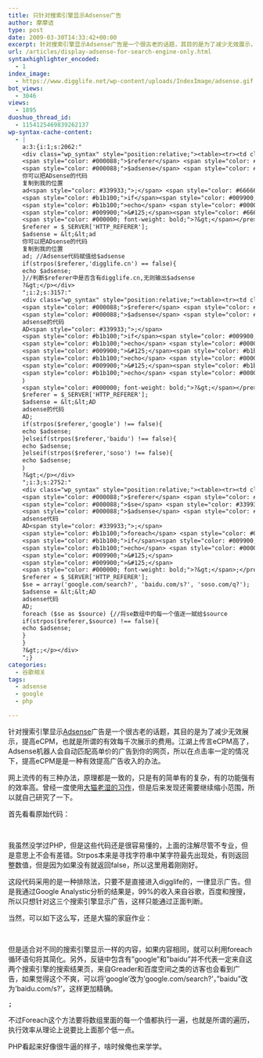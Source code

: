 ```yaml
---
title: 只针对搜索引擎显示Adsense广告
author: 摩摩诘
type: post
date: 2009-03-30T14:33:42+00:00
excerpt: 针对搜索引擎显示Adsense广告是一个很古老的话题，其目的是为了减少无效展示，提高eCPM，也就是所谓的有效每千次展示的费用。
url: /articles/display-adsense-for-search-engine-only.html
syntaxhighlighter_encoded:
  - 1
index_image:
  - https://www.digglife.net/wp-content/uploads/IndexImage/adsense.gif
bot_views:
  - 3046
views:
  - 1895
duoshuo_thread_id:
  - 1154125469839262137
wp-syntax-cache-content:
  - |
    a:3:{i:1;s:2062:"
    <div class="wp_syntax" style="position:relative;"><table><tr><td class="code"><pre class="php" style="font-family:monospace;"><span style="color: #000000; font-weight: bold;">&lt;?php</span>
    <span style="color: #000088;">$referer</span> <span style="color: #339933;">=</span> <span style="color: #000088;">$_SERVER</span><span style="color: #009900;">&#91;</span><span style="color: #0000ff;">'HTTP_REFERER'</span><span style="color: #009900;">&#93;</span><span style="color: #339933;">;</span>
    <span style="color: #000088;">$adsense</span> <span style="color: #339933;">=</span> <span style="color: #339933;">&lt;&lt;</span>ad
    你可以把ADsense的代码
    复制到我的位置
    ad<span style="color: #339933;">;</span> <span style="color: #666666; font-style: italic;">//Adsense代码赋值给$adsense</span>
    <span style="color: #b1b100;">if</span><span style="color: #009900;">&#40;</span><span style="color: #990000;">strpos</span><span style="color: #009900;">&#40;</span><span style="color: #000088;">$referer</span><span style="color: #339933;">,</span><span style="color: #0000ff;">'digglife.cn'</span><span style="color: #009900;">&#41;</span> <span style="color: #339933;">==</span> <span style="color: #009900; font-weight: bold;">false</span><span style="color: #009900;">&#41;</span><span style="color: #009900;">&#123;</span>
    <span style="color: #b1b100;">echo</span> <span style="color: #000088;">$adsense</span><span style="color: #339933;">;</span>
    <span style="color: #009900;">&#125;</span><span style="color: #666666; font-style: italic;">//判断$referer中是否含有digglife.cn,无则输出$adsense</span>
    <span style="color: #000000; font-weight: bold;">?&gt;</span></pre></td></tr></table><p class="theCode" style="display:none;">&lt;?php
    $referer = $_SERVER['HTTP_REFERER'];
    $adsense = &lt;&lt;ad
    你可以把ADsense的代码
    复制到我的位置
    ad; //Adsense代码赋值给$adsense
    if(strpos($referer,'digglife.cn') == false){
    echo $adsense;
    }//判断$referer中是否含有digglife.cn,无则输出$adsense
    ?&gt;</p></div>
    ";i:2;s:3157:"
    <div class="wp_syntax" style="position:relative;"><table><tr><td class="code"><pre class="php" style="font-family:monospace;"><span style="color: #000000; font-weight: bold;">&lt;?php</span>
    <span style="color: #000088;">$referer</span> <span style="color: #339933;">=</span> <span style="color: #000088;">$_SERVER</span><span style="color: #009900;">&#91;</span><span style="color: #0000ff;">'HTTP_REFERER'</span><span style="color: #009900;">&#93;</span><span style="color: #339933;">;</span>
    <span style="color: #000088;">$adsense</span> <span style="color: #339933;">=</span> <span style="color: #339933;">&lt;&lt;</span>AD
    adsense的代码
    AD<span style="color: #339933;">;</span>
    <span style="color: #b1b100;">if</span><span style="color: #009900;">&#40;</span><span style="color: #990000;">strpos</span><span style="color: #009900;">&#40;</span><span style="color: #000088;">$referer</span><span style="color: #339933;">,</span><span style="color: #0000ff;">'google'</span><span style="color: #009900;">&#41;</span> <span style="color: #339933;">!==</span> <span style="color: #009900; font-weight: bold;">false</span><span style="color: #009900;">&#41;</span><span style="color: #009900;">&#123;</span>
    <span style="color: #b1b100;">echo</span> <span style="color: #000088;">$adsense</span><span style="color: #339933;">;</span>
    <span style="color: #009900;">&#125;</span><span style="color: #b1b100;">elseif</span><span style="color: #009900;">&#40;</span><span style="color: #990000;">strpos</span><span style="color: #009900;">&#40;</span><span style="color: #000088;">$referer</span><span style="color: #339933;">,</span><span style="color: #0000ff;">'baidu'</span><span style="color: #009900;">&#41;</span> <span style="color: #339933;">!==</span> <span style="color: #009900; font-weight: bold;">false</span><span style="color: #009900;">&#41;</span><span style="color: #009900;">&#123;</span>
    <span style="color: #b1b100;">echo</span> <span style="color: #000088;">$adsense</span><span style="color: #339933;">;</span>
    <span style="color: #009900;">&#125;</span><span style="color: #b1b100;">elseif</span><span style="color: #009900;">&#40;</span><span style="color: #990000;">strpos</span><span style="color: #009900;">&#40;</span><span style="color: #000088;">$referer</span><span style="color: #339933;">,</span><span style="color: #0000ff;">'soso'</span><span style="color: #009900;">&#41;</span> <span style="color: #339933;">!==</span> <span style="color: #009900; font-weight: bold;">false</span><span style="color: #009900;">&#41;</span><span style="color: #009900;">&#123;</span>
    <span style="color: #b1b100;">echo</span> <span style="color: #000088;">$adsense</span><span style="color: #339933;">;</span>
    ｝
    <span style="color: #000000; font-weight: bold;">?&gt;</span></pre></td></tr></table><p class="theCode" style="display:none;">&lt;?php
    $referer = $_SERVER['HTTP_REFERER'];
    $adsense = &lt;&lt;AD
    adsense的代码
    AD;
    if(strpos($referer,'google') !== false){
    echo $adsense;
    }elseif(strpos($referer,'baidu') !== false){
    echo $adsense;
    }elseif(strpos($referer,'soso') !== false){
    echo $adsense;
    ｝
    ?&gt;</p></div>
    ";i:3;s:2752:"
    <div class="wp_syntax" style="position:relative;"><table><tr><td class="code"><pre class="php" style="font-family:monospace;"><span style="color: #000000; font-weight: bold;">&lt;?php</span>
    <span style="color: #000088;">$referer</span> <span style="color: #339933;">=</span> <span style="color: #000088;">$_SERVER</span><span style="color: #009900;">&#91;</span><span style="color: #0000ff;">'HTTP_REFERER'</span><span style="color: #009900;">&#93;</span><span style="color: #339933;">;</span>
    <span style="color: #000088;">$se</span> <span style="color: #339933;">=</span> <span style="color: #990000;">array</span><span style="color: #009900;">&#40;</span><span style="color: #0000ff;">'google.com/search?'</span><span style="color: #339933;">,</span> <span style="color: #0000ff;">'baidu.com/s?'</span><span style="color: #339933;">,</span> <span style="color: #0000ff;">'soso.com/q?'</span><span style="color: #009900;">&#41;</span><span style="color: #339933;">;</span>
    <span style="color: #000088;">$adsense</span> <span style="color: #339933;">=</span> <span style="color: #339933;">&lt;&lt;</span>AD
    adsense代码
    AD<span style="color: #339933;">;</span>
    <span style="color: #b1b100;">foreach</span> <span style="color: #009900;">&#40;</span><span style="color: #000088;">$se</span> <span style="color: #b1b100;">as</span> <span style="color: #000088;">$source</span><span style="color: #009900;">&#41;</span> <span style="color: #009900;">&#123;</span><span style="color: #666666; font-style: italic;">//将se数组中的每一个值逐一赋给$source</span>
    <span style="color: #b1b100;">if</span><span style="color: #009900;">&#40;</span><span style="color: #990000;">strpos</span><span style="color: #009900;">&#40;</span><span style="color: #000088;">$referer</span><span style="color: #339933;">,</span><span style="color: #000088;">$source</span><span style="color: #009900;">&#41;</span> <span style="color: #339933;">!==</span> <span style="color: #009900; font-weight: bold;">false</span><span style="color: #009900;">&#41;</span><span style="color: #009900;">&#123;</span>
    <span style="color: #b1b100;">echo</span> <span style="color: #000088;">$adsense</span><span style="color: #339933;">;</span>
    <span style="color: #009900;">&#125;</span>
    <span style="color: #009900;">&#125;</span>
    <span style="color: #000000; font-weight: bold;">?&gt;</span>;</pre></td></tr></table><p class="theCode" style="display:none;">&lt;?php
    $referer = $_SERVER['HTTP_REFERER'];
    $se = array('google.com/search?', 'baidu.com/s?', 'soso.com/q?');
    $adsense = &lt;&lt;AD
    adsense代码
    AD;
    foreach ($se as $source) {//将se数组中的每一个值逐一赋给$source
    if(strpos($referer,$source) !== false){
    echo $adsense;
    }
    }
    ?&gt;;</p></div>
    ";}
categories:
  - 谷歌相关
tags:
  - adsense
  - google
  - php

---
```

针对搜索引擎显示[Adsense][1]广告是一个很古老的话题，其目的是为了减少无效展示，提高eCPM，也就是所谓的有效每千次展示的费用。江湖上传言eCPM高了，Adsense机器人会自动匹配高单价的广告到你的网页，所以在点击率一定的情况下，提高eCPM是是一种有效提高广告收入的办法。

网上流传的有三种办法，原理都是一致的，只是有的简单有的复杂，有的功能强有的效率高。曾经一度使用<a title="根据来源显示特定内容 " href="http://ooxx.me/server-http-referer.orz" target="_blank">大猫老湿的习作</a>，但是后来发现还需要继续缩小范围，所以就自己研究了一下。

<!--more-->

首先看看原始代码：

<pre lang="php"><?php
$referer = $_SERVER['HTTP_REFERER'];
$adsense = <<ad
你可以把ADsense的代码
复制到我的位置
ad; //Adsense代码赋值给$adsense
if(strpos($referer,'digglife.cn') == false){
echo $adsense;
}//判断$referer中是否含有digglife.cn,无则输出$adsense
?>
</pre>

我虽然没学过PHP，但是这些代码还是很容易懂的，上面的注解尽管不专业，但是意思上不会有差错。Strpos本来是寻找字符串中某字符最先出现处，有则返回整数值，但是因为如果没有就返回false，所以这里用着刚刚好。

这段代码采用的是一种排除法，只要不是直接进入digglife的，一律显示广告。但是我通过Google Analystic分析的结果是，99%的收入来自谷歌，百度和搜搜，所以只想针对这三个搜索引擎显示广告，这样只能通过正面判断。

当然，可以如下这么写，还是大猫的家庭作业：

<pre lang="php"><?php
$referer = $_SERVER['HTTP_REFERER'];
$adsense = <<AD
adsense的代码
AD;
if(strpos($referer,'google') !== false){
echo $adsense;
}elseif(strpos($referer,'baidu') !== false){
echo $adsense;
}elseif(strpos($referer,'soso') !== false){
echo $adsense;
｝
?>
</pre>

但是适合对不同的搜索引擎显示一样的内容，如果内容相同，就可以利用foreach循环语句将其简化。另外，反链中包含有&#8221;google&#8221;和&#8221;baidu&#8221;并不代表一定来自这两个搜索引擎的搜索结果页，来自Greader和百度空间之类的访客也会看到广 告，如果觉得这个不爽，可以将&#8217;google&#8217;改为&#8217;google.com/search?&#8217;，&#8221;baidu&#8221;改为&#8217;baidu.com/s?&#8217;，这样更加精确。

<pre lang="php"><?php
$referer = $_SERVER['HTTP_REFERER'];
$se = array('google.com/search?', 'baidu.com/s?', 'soso.com/q?');
$adsense = <<AD
adsense代码
AD;
foreach ($se as $source) {//将se数组中的每一个值逐一赋给$source
if(strpos($referer,$source) !== false){
echo $adsense;
}
}
?>;
</pre>

不过Foreach这个方法要将数组里面的每一个值都执行一遍，也就是所谓的遍历，执行效率从理论上说要比上面那个低一点。

PHP看起来好像很牛逼的样子，啥时候俺也来学学。

 [1]: https://www.digglife.net/tag/adsense "adsense"